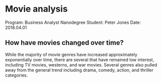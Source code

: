 # Movie analysis
Program: Business Analyst Nanodegree
Student: Peter Jones
Date: 2018.04.01
## How have movies changed over time?
While the majority of movie genres have increased approximately exponentially over time, there are several that have remained low interest, including TV movies, westerns, and war movies.
Several genres also pulled away from the general trend including drama, comedy, action, and thriller categories.


